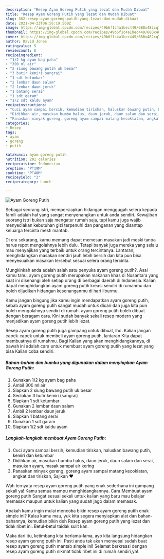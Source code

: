 ```yaml
---
description: "Resep Ayam Goreng Putih yang lezat dan Mudah Dibuat"
title: "Resep Ayam Goreng Putih yang lezat dan Mudah Dibuat"
slug: 862-resep-ayam-goreng-putih-yang-lezat-dan-mudah-dibuat
date: 2021-04-23T06:50:19.560Z
image: https://img-global.cpcdn.com/recipes/49b6f1c4a1bec449/680x482cq70/ayam-goreng-putih-foto-resep-utama.jpg
thumbnail: https://img-global.cpcdn.com/recipes/49b6f1c4a1bec449/680x482cq70/ayam-goreng-putih-foto-resep-utama.jpg
cover: https://img-global.cpcdn.com/recipes/49b6f1c4a1bec449/680x482cq70/ayam-goreng-putih-foto-resep-utama.jpg
author: David Jones
ratingvalue: 5
reviewcount: 8
recipeingredient:
- "1/2 kg ayam bag paha"
- "300 ml air"
- "2 siung bawang putih uk besar"
- "3 butir kemiri sangrai"
- "1 sdt ketumbar"
- "2 lembar daun salam"
- "2 lembar daun jeruk"
- "1 batang serai"
- "1 sdt garam"
- "1/2 sdt kaldu ayam"
recipeinstructions:
- "Cuci ayam sampai bersih, kemudian tiriskan, haluskan bawang putih, kemiri dan ketumbar"
- "Didihkan air, masukan bumbu halus, daun jeruk, daun salam dan serai, masukan ayam, masak sampai air kering"
- "Panaskan minyak goreng, goreng ayam sampai matang kecoklatan, angkat dan tiriskan, Sajikan ❤️"
categories:
- Resep
tags:
- ayam
- goreng
- putih

katakunci: ayam goreng putih 
nutrition: 201 calories
recipecuisine: Indonesian
preptime: "PT19M"
cooktime: "PT40M"
recipeyield: "2"
recipecategory: Lunch

---
```



![Ayam Goreng Putih](https://img-global.cpcdn.com/recipes/49b6f1c4a1bec449/680x482cq70/ayam-goreng-putih-foto-resep-utama.jpg)

Sebagai seorang istri, mempersiapkan hidangan menggugah selera kepada famili adalah hal yang sangat menyenangkan untuk anda sendiri. Kewajiban seorang istri bukan saja mengatur rumah saja, tapi kamu juga wajib menyediakan kebutuhan gizi terpenuhi dan panganan yang disantap keluarga tercinta mesti mantab.

Di era  sekarang, kamu memang dapat memesan masakan jadi meski tanpa harus repot mengolahnya lebih dulu. Tetapi banyak juga mereka yang selalu mau menyajikan yang terbaik untuk orang tercintanya. Lantaran, menghidangkan masakan sendiri jauh lebih bersih dan kita pun bisa menyesuaikan masakan tersebut sesuai selera orang tercinta. 



Mungkinkah anda adalah salah satu penyuka ayam goreng putih?. Asal kamu tahu, ayam goreng putih merupakan makanan khas di Nusantara yang saat ini disenangi oleh setiap orang di berbagai daerah di Indonesia. Kalian dapat menghidangkan ayam goreng putih kreasi sendiri di rumahmu dan boleh dijadikan hidangan kesenanganmu di hari liburmu.

Kamu jangan bingung jika kamu ingin mendapatkan ayam goreng putih, sebab ayam goreng putih sangat mudah untuk dicari dan juga kita pun boleh mengolahnya sendiri di rumah. ayam goreng putih boleh dibuat dengan beragam cara. Kini sudah banyak sekali resep modern yang menjadikan ayam goreng putih lebih lezat.

Resep ayam goreng putih juga gampang untuk dibuat, lho. Kalian jangan capek-capek untuk membeli ayam goreng putih, lantaran Kita dapat membuatnya di rumahmu. Bagi Kalian yang akan menghidangkannya, di bawah ini adalah cara untuk membuat ayam goreng putih yang lezat yang bisa Kalian coba sendiri.

<!--inarticleads1-->

##### Bahan-bahan dan bumbu yang digunakan dalam menyiapkan Ayam Goreng Putih:

1. Gunakan 1/2 kg ayam bag paha
1. Ambil 300 ml air
1. Siapkan 2 siung bawang putih uk besar
1. Sediakan 3 butir kemiri (sangrai)
1. Siapkan 1 sdt ketumbar
1. Gunakan 2 lembar daun salam
1. Ambil 2 lembar daun jeruk
1. Siapkan 1 batang serai
1. Gunakan 1 sdt garam
1. Siapkan 1/2 sdt kaldu ayam




<!--inarticleads2-->

##### Langkah-langkah membuat Ayam Goreng Putih:

1. Cuci ayam sampai bersih, kemudian tiriskan, haluskan bawang putih, kemiri dan ketumbar
1. Didihkan air, masukan bumbu halus, daun jeruk, daun salam dan serai, masukan ayam, masak sampai air kering
1. Panaskan minyak goreng, goreng ayam sampai matang kecoklatan, angkat dan tiriskan, Sajikan ❤️




Wah ternyata resep ayam goreng putih yang enak sederhana ini gampang sekali ya! Kamu semua mampu menghidangkannya. Cara Membuat ayam goreng putih Sangat sesuai sekali untuk kalian yang baru mau belajar memasak maupun untuk kalian yang sudah jago dalam memasak.

Apakah kamu ingin mulai mencoba bikin resep ayam goreng putih enak simple ini? Kalau kamu mau, yuk kita segera menyiapkan alat dan bahan-bahannya, kemudian bikin deh Resep ayam goreng putih yang lezat dan tidak ribet ini. Betul-betul taidak sulit kan. 

Maka dari itu, ketimbang kita berlama-lama, ayo kita langsung hidangkan resep ayam goreng putih ini. Pasti anda tak akan menyesal sudah buat resep ayam goreng putih mantab simple ini! Selamat berkreasi dengan resep ayam goreng putih nikmat tidak ribet ini di rumah sendiri,ya!.

